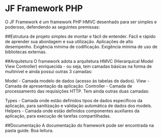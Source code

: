 JF Framework PHP
===

O JF Framework é um framework PHP HMVC desenhado para ser simples e poderoso, defendendo as seguintes premissas:

##Estrutura de projeto simples de montar e fácil de entender.
Fácil e rápido de aprender sua abordagem e sua utilização.
Aplicações de alto desempenho.
Exigência mínima de codificação.
Exigência mínima de uso de bibliotecas externas.

##Arquitetura
O framework adota a arquitetura HMVC (Hierarquical Model View Controller) enriquecida - ou seja, tem camadas básicas na forma de multinível e ainda possui outras 3 camadas:

Model - Camada modelo de dados (acesso às tabelas de dados).
View - Camada de apresentação da aplicação.
Controller - Camada de processamento das requisições HTTP.
Tem ainda outras duas camadas:

Types - Camada onde estão definidos tipos de dados específicos da aplicação, para sanitização e validação automática de dados dos models.
Helpers - Camada onde estão definidos componentes auxiliares da aplicação, para execução de tarefas compartilhadas.

##Documentação
A documentação do framework pode ser encontrada na pasta guide. Boa leitura.
